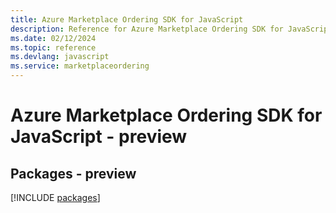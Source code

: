 ```yaml
---
title: Azure Marketplace Ordering SDK for JavaScript
description: Reference for Azure Marketplace Ordering SDK for JavaScript
ms.date: 02/12/2024
ms.topic: reference
ms.devlang: javascript
ms.service: marketplaceordering
---
```

# Azure Marketplace Ordering SDK for JavaScript - preview
## Packages - preview
[!INCLUDE [packages](marketplace-ordering-index.md)]